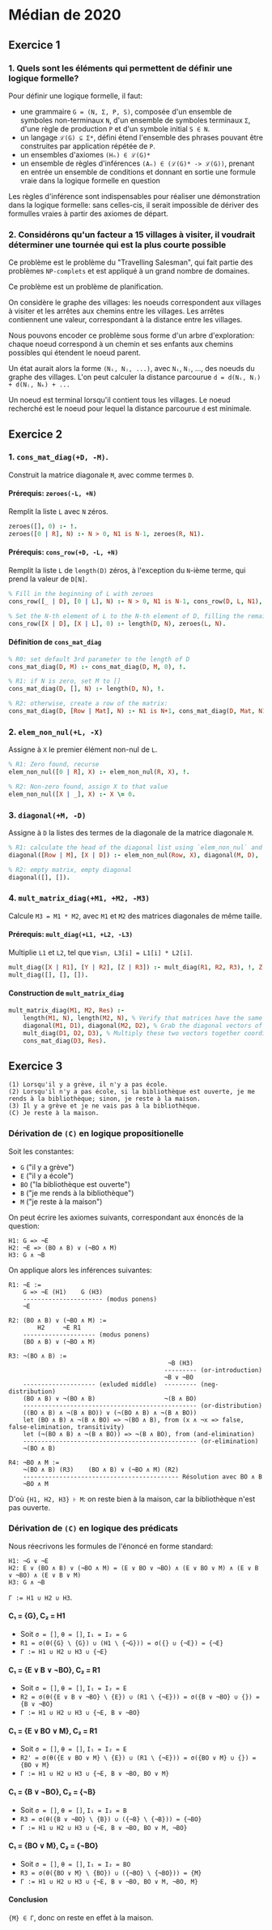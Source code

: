 # Médian de 2020

## Exercice 1

### 1. Quels sont les éléments qui permettent de définir une logique formelle?

Pour définir une logique formelle, il faut:

- une grammaire `G = (N, Σ, P, S)`, composée d'un ensemble de symboles non-terminaux `N`, d'un ensemble de symboles terminaux `Σ`, d'une règle de production `P` et d'un symbole initial `S ∈ N`.
- un langage `ℒ(G) ⊆ Σ*`, défini étend l'ensemble des phrases pouvant être construites par application répétée de `P`.
- un ensembles d'axiomes `(Hₙ) ∈ ℒ(G)*`
- un ensemble de règles d'inférences `(Aₙ) ∈ (ℒ(G)* -> ℒ(G))`, prenant en entrée un ensemble de conditions et donnant en sortie une formule vraie dans la logique formelle en question

Les règles d'inférence sont indispensables pour réaliser une démonstration dans la logique formelle: sans celles-cis, il serait impossible de dériver des formulles vraies à partir des axiomes de départ.

### 2. Considérons qu'un facteur a 15 villages à visiter, il voudrait déterminer une tournée qui est la plus courte possible

Ce problème est le problème du "Travelling Salesman", qui fait partie des problèmes `NP-complets` et est appliqué à un grand nombre de domaines.

Ce problème est un problème de planification.

On considère le graphe des villages: les noeuds correspondent aux villages à visiter et les arrêtes aux chemins entre les villages.
Les arrêtes contiennent une valeur, correspondant à la distance entre les villages.

Nous pouvons encoder ce problème sous forme d'un arbre d'exploration: chaque noeud correspond à un chemin et ses enfants aux chemins possibles qui étendent le noeud parent.

Un état aurait alors la forme `(Nᵢ, Nⱼ, ...)`, avec `Nᵢ`, `Nⱼ`, ..., des noeuds du graphe des villages. L'on peut calculer la distance parcourue `d = d(Nᵢ, Nⱼ) + d(Nⱼ, Nₖ) + ...`

Un noeud est terminal lorsqu'il contient tous les villages.
Le noeud recherché est le noeud pour lequel la distance parcourue `d` est minimale.

## Exercice 2

### 1. `cons_mat_diag(+D, -M)`.

Construit la matrice diagonale `M`, avec comme termes `D`.

#### Prérequis: `zeroes(-L, +N)`

Remplit la liste `L` avec `N` zéros.

```prolog
zeroes([], 0) :- !.
zeroes([0 | R], N) :- N > 0, N1 is N-1, zeroes(R, N1).
```

#### Prérequis: `cons_row(+D, -L, +N)`

Remplit la liste `L` de `length(D)` zéros, à l'exception du `N`-ième terme, qui prend la valeur de `D[N]`.

```prolog
% Fill in the beginning of L with zeroes
cons_row([_ | D], [0 | L], N) :- N > 0, N1 is N-1, cons_row(D, L, N1), !.

% Set the N-th element of L to the N-th element of D, filling the remainder with zeroes
cons_row([X | D], [X | L], 0) :- length(D, N), zeroes(L, N).
```

#### Définition de `cons_mat_diag`

```prolog
% R0: set default 3rd parameter to the length of D
cons_mat_diag(D, M) :- cons_mat_diag(D, M, 0), !.

% R1: if N is zero, set M to []
cons_mat_diag(D, [], N) :- length(D, N), !.

% R2: otherwise, create a row of the matrix:
cons_mat_diag(D, [Row | Mat], N) :- N1 is N+1, cons_mat_diag(D, Mat, N1), cons_row(D, Row, N).
```

### 2. `elem_non_nul(+L, -X)`

Assigne à `X` le premier élément non-nul de `L`.

```prolog
% R1: Zero found, recurse
elem_non_nul([0 | R], X) :- elem_non_nul(R, X), !.

% R2: Non-zero found, assign X to that value
elem_non_nul([X | _], X) :- X \= 0.
```

### 3. `diagonal(+M, -D)`

Assigne à `D` la listes des termes de la diagonale de la matrice diagonale `M`.

```prolog
% R1: calculate the head of the diagonal list using `elem_non_nul` and recurse
diagonal([Row | M], [X | D]) :- elem_non_nul(Row, X), diagonal(M, D), !.

% R2: empty matrix, empty diagonal
diagonal([], []).
```

### 4. `mult_matrix_diag(+M1, +M2, -M3)`

Calcule `M3 = M1 * M2`, avec `M1` et `M2` des matrices diagonales de même taille.

#### Prérequis: `mult_diag(+L1, +L2, -L3)`

Multiplie `L1` et `L2`, tel que `∀i≤n, L3[i] = L1[i] * L2[i]`.

```prolog
mult_diag([X | R1], [Y | R2], [Z | R3]) :- mult_diag(R1, R2, R3), !, Z is X * Y.
mult_diag([], [], []).
```

#### Construction de `mult_matrix_diag`

```prolog
mult_matrix_diag(M1, M2, Res) :-
    length(M1, N), length(M2, N), % Verify that matrices have the same size
    diagonal(M1, D1), diagonal(M2, D2), % Grab the diagonal vectors of both matrices
    mult_diag(D1, D2, D3), % Multiply these two vectors together coordinate-wise
    cons_mat_diag(D3, Res).
```

## Exercice 3

```
(1) Lorsqu'il y a grève, il n'y a pas école.
(2) Lorsqu'il n'y a pas école, si la bibliothèque est ouverte, je me rends à la bibliothèque; sinon, je reste à la maison.
(3) Il y a grève et je ne vais pas à la bibliothèque.
(C) Je reste à la maison.
```

### Dérivation de `(C)` en logique propositionelle

Soit les constantes:
- `G` ("il y a grève")
- `E` ("il y a école")
- `BO` ("la bibliothèque est ouverte")
- `B` ("je me rends à la bibliothèque")
- `M` ("je reste à la maison")

On peut écrire les axiomes suivants, correspondant aux énoncés de la question:

```
H1: G => ¬E
H2: ¬E => (BO ∧ B) ∨ (¬BO ∧ M)
H3: G ∧ ¬B
```

On applique alors les inférences suivantes:

```
R1: ¬E :=
    G => ¬E (H1)    G (H3)
    ---------------------- (modus ponens)
    ¬E
```

```
R2: (BO ∧ B) ∨ (¬BO ∧ M) :=
        H2     ¬E R1
    -------------------- (modus ponens)
    (BO ∧ B) ∨ (¬BO ∧ M)
```

```
R3: ¬(BO ∧ B) :=
                                            ¬B (H3)
                                           --------- (or-introduction)
                                           ¬B ∨ ¬BO
    -------------------- (exluded middle)  --------- (neg-distribution)
    (BO ∧ B) ∨ ¬(BO ∧ B)                   ¬(B ∧ BO)
    ------------------------------------------------ (or-distribution)
    ((BO ∧ B) ∧ ¬(B ∧ BO)) ∨ (¬(BO ∧ B) ∧ ¬(B ∧ BO))
    let (BO ∧ B) ∧ ¬(B ∧ BO) => ¬(BO ∧ B), from (x ∧ ¬x => false, false-elimination, transitivity)
    let (¬(BO ∧ B) ∧ ¬(B ∧ BO)) => ¬(B ∧ BO), from (and-elimination)
    ------------------------------------------------ (or-elimination)
    ¬(BO ∧ B)
```

```
R4: ¬BO ∧ M :=
    ¬(BO ∧ B) (R3)    (BO ∧ B) ∨ (¬BO ∧ M) (R2)
    ------------------------------------------- Résolution avec BO ∧ B
    ¬BO ∧ M
```

D'où `{H1, H2, H3} ⊦ M`: on reste bien à la maison, car la bibliothèque n'est pas ouverte.

### Dérivation de `(C)` en logique des prédicats

Nous réecrivons les formules de l'énoncé en forme standard:

```
H1: ¬G ∨ ¬E
H2: E ∨ (BO ∧ B) ∨ (¬BO ∧ M) = (E ∨ BO ∨ ¬BO) ∧ (E ∨ BO ∨ M) ∧ (E ∨ B ∨ ¬BO) ∧ (E ∨ B ∨ M)
H3: G ∧ ¬B
```

`Γ := H1 ∪ H2 ∪ H3`.

#### C₁ = {G}, C₂ = H1

- Soit `σ = []`, `θ = []`, `I₁ = I₂ = G`
- `R1 = σ(θ({G} \ {G}) ∪ (H1 \ {¬G})) = σ({} ∪ {¬E}) = {¬E}`
- `Γ := H1 ∪ H2 ∪ H3 ∪ {¬E}`

#### C₁ = {E ∨ B ∨ ¬BO}, C₂ = R1

- Soit `σ = []`, `θ = []`, `I₁ = I₂ = E`
- `R2 = σ(θ({E ∨ B ∨ ¬BO} \ {E}) ∪ (R1 \ {¬E})) = σ({B ∨ ¬BO} ∪ {}) = {B ∨ ¬BO}`
- `Γ := H1 ∪ H2 ∪ H3 ∪ {¬E, B ∨ ¬BO}`

#### C₁ = {E ∨ BO ∨ M}, C₂ = R1

- Soit `σ = []`, `θ = []`, `I₁ = I₂ = E`
- `R2' = σ(θ({E ∨ BO ∨ M} \ {E}) ∪ (R1 \ {¬E})) = σ({BO ∨ M} ∪ {}) = {BO ∨ M}`
- `Γ := H1 ∪ H2 ∪ H3 ∪ {¬E, B ∨ ¬BO, BO ∨ M}`

#### C₁ = {B ∨ ¬BO}, C₂ = {¬B}

- Soit `σ = []`, `θ = []`, `I₁ = I₂ = B`
- `R3 = σ(θ({B ∨ ¬BO} \ {B}) ∪ ({¬B} \ {¬B})) = {¬BO}`
- `Γ := H1 ∪ H2 ∪ H3 ∪ {¬E, B ∨ ¬BO, BO ∨ M, ¬BO}`

#### C₁ = {BO ∨ M}, C₂ = {¬BO}

- Soit `σ = []`, `θ = []`, `I₁ = I₂ = BO`
- `R3 = σ(θ({BO ∨ M} \ {BO}) ∪ ({¬BO} \ {¬BO})) = {M}`
- `Γ := H1 ∪ H2 ∪ H3 ∪ {¬E, B ∨ ¬BO, BO ∨ M, ¬BO, M}`

#### Conclusion

`{M} ∈ Γ`, donc on reste en effet à la maison.
